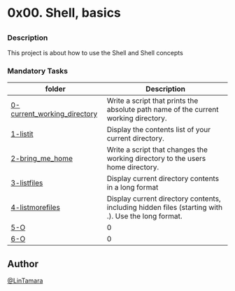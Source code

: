 # **0x00. Shell, basics**
## 
### Description
 This project is about how to use the Shell and Shell concepts
### Mandatory Tasks
| folder | Description |
| ------ | ------ |
| [0-current_working_directory](0-current_working_directory) | Write a script that prints the absolute path name of the current working directory. |
| [1-listit](1-listit) | Display the contents list of your current directory. |
| [2-bring_me_home](2-bring_me_home) | Write a script that changes the working directory to the users home directory. | 
| [3-listfiles](3-listfiles) | Display current directory contents in a long format | 
| [4-listmorefiles](4-listmorefiles) | Display current directory contents, including hidden files (starting with .). Use the long format. | 
| [5-O](5-O) | 0 | 
| [6-O](6-O) | 0 | 
## Author
[@LinTamara](@LinTamara)